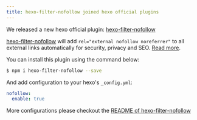 ```yaml
---
title: hexo-filter-nofollow joined hexo official plugins
---
```


We released a new hexo official plugin: [hexo-filter-nofollow]

[hexo-filter-nofollow] will add `rel="external nofollow noreferrer"` to all external links automatically for security, privacy and SEO. [Read more](https://developer.mozilla.org/en-US/docs/Web/HTML/Link_types).

You can install this plugin using the command below:


``` bash
$ npm i hexo-filter-nofollow --save
```

And add configuration to your hexo's `_config.yml`:

``` yaml
nofollow:
  enable: true
```

More configurations please checkout the [README of hexo-filter-nofollow](https://github.com/hexojs/hexo-filter-nofollow/blob/master/README.md)

[hexo-filter-nofollow]: https://github.com/hexojs/hexo-filter-nofollow/
